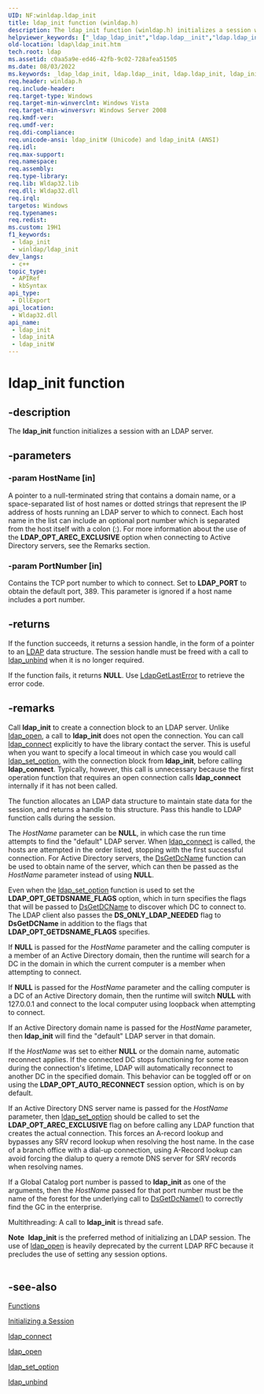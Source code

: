 ```yaml
---
UID: NF:winldap.ldap_init
title: ldap_init function (winldap.h)
description: The ldap_init function (winldap.h) initializes a session with an LDAP server. 
helpviewer_keywords: ["_ldap_ldap_init","ldap.ldap__init","ldap.ldap_init","ldap_init","ldap_init function [LDAP]","ldap_initA","ldap_initW","winldap/ldap_init","winldap/ldap_initA","winldap/ldap_initW"]
old-location: ldap\ldap_init.htm
tech.root: ldap
ms.assetid: c0aa5a9e-ed46-42fb-9c02-728afea51505
ms.date: 08/03/2022
ms.keywords: _ldap_ldap_init, ldap.ldap__init, ldap.ldap_init, ldap_init, ldap_init function [LDAP], ldap_initA, ldap_initW, winldap/ldap_init, winldap/ldap_initA, winldap/ldap_initW
req.header: winldap.h
req.include-header: 
req.target-type: Windows
req.target-min-winverclnt: Windows Vista
req.target-min-winversvr: Windows Server 2008
req.kmdf-ver: 
req.umdf-ver: 
req.ddi-compliance: 
req.unicode-ansi: ldap_initW (Unicode) and ldap_initA (ANSI)
req.idl: 
req.max-support: 
req.namespace: 
req.assembly: 
req.type-library: 
req.lib: Wldap32.lib
req.dll: Wldap32.dll
req.irql: 
targetos: Windows
req.typenames: 
req.redist: 
ms.custom: 19H1
f1_keywords:
 - ldap_init
 - winldap/ldap_init
dev_langs:
 - c++
topic_type:
 - APIRef
 - kbSyntax
api_type:
 - DllExport
api_location:
 - Wldap32.dll
api_name:
 - ldap_init
 - ldap_initA
 - ldap_initW
---
```


# ldap_init function


## -description

The <b>ldap_init</b> function initializes a session with an LDAP server.

## -parameters

### -param HostName [in]

A pointer to a null-terminated string that contains a domain name, or a space-separated list of host names or dotted strings that represent the IP address of hosts running an LDAP server to which to connect. Each host name in the list can include an optional port number which is separated from the host itself with a colon (:). For more information about the use of the <b>LDAP_OPT_AREC_EXCLUSIVE</b> option when connecting to Active Directory servers, see the Remarks section.

### -param PortNumber [in]

Contains the TCP port number to which to connect. Set to <b>LDAP_PORT</b> to obtain the default port, 389. This parameter is ignored if a host name includes a port number.

## -returns

If the function succeeds, it returns a session handle, in the form of a pointer to an 
<a href="/previous-versions/windows/desktop/api/winldap/ns-winldap-ldap">LDAP</a> data structure. The session handle must be freed with a call to <a href="/previous-versions/windows/desktop/api/winldap/nf-winldap-ldap_unbind">ldap_unbind</a> when it is no longer required.

If the function fails, it returns <b>NULL</b>. Use 
<a href="/previous-versions/windows/desktop/api/winldap/nf-winldap-ldapgetlasterror">LdapGetLastError</a> to retrieve the error code.

## -remarks

Call <b>ldap_init</b> to create a connection block to an LDAP server. Unlike 
<a href="/previous-versions/windows/desktop/api/winldap/nf-winldap-ldap_open">ldap_open</a>, a call to <b>ldap_init</b> does not open the connection. You can call <a href="/previous-versions/windows/desktop/api/winldap/nf-winldap-ldap_connect">ldap_connect</a> explicitly to have the library contact the server. This is useful when you want to specify a local timeout in which case you would call 
<a href="/previous-versions/windows/desktop/api/winldap/nf-winldap-ldap_set_option">ldap_set_option</a>, with the connection block from <b>ldap_init</b>, before calling <b>ldap_connect</b>. Typically, however, this call is unnecessary because the first operation function that requires an open connection calls <b>ldap_connect</b> internally if it has not  been called.

The function allocates an LDAP data structure to maintain state data for the session, and returns a handle to this structure. Pass this handle to LDAP function calls during the session.

The <i>HostName</i> parameter can be <b>NULL</b>, in which case the run time attempts to find the "default" LDAP server. When 
<a href="/previous-versions/windows/desktop/api/winldap/nf-winldap-ldap_connect">ldap_connect</a> is called, the hosts are attempted in the order listed, stopping with the first successful connection. For Active Directory servers, the <a href="/windows/desktop/api/dsgetdc/nf-dsgetdc-dsgetdcnamea">DsGetDcName</a> function can be used to obtain name of the server, which can then be passed as the <i>HostName</i> parameter instead of using <b>NULL</b>.

Even when the <a href="/previous-versions/windows/desktop/api/winldap/nf-winldap-ldap_set_option">ldap_set_option</a> function  is used to set the <b>LDAP_OPT_GETDSNAME_FLAGS</b> option, which in turn specifies the flags that will be passed to <a href="/windows/desktop/api/dsgetdc/nf-dsgetdc-dsgetdcnamea">DsGetDCName</a> to discover which DC to connect to. The LDAP client also passes the  <b>DS_ONLY_LDAP_NEEDED</b> flag to <b>DsGetDCName</b> in addition to the flags that <b>LDAP_OPT_GETDSNAME_FLAGS</b> specifies.

If <b>NULL</b> is passed for the <i>HostName</i> parameter and the calling computer is a member of an Active Directory domain, then the runtime will search for a DC in the domain in which the current computer is a member when attempting to connect.

If <b>NULL</b> is passed for the <i>HostName</i> parameter and the calling computer is a DC of an Active Directory domain, then the runtime will switch <b>NULL</b> with 127.0.0.1 and connect to the local computer using loopback when attempting to connect.

If an Active Directory domain name is passed for the <i>HostName</i> parameter, then <b>ldap_init</b> will find the "default" LDAP server in that domain.

If the <i>HostName</i> was set to either <b>NULL</b> or the domain name, automatic reconnect applies. If the connected DC stops functioning for some reason during the connection's lifetime, LDAP will automatically reconnect to another DC in the specified domain. This behavior can be toggled off or on using the <b>LDAP_OPT_AUTO_RECONNECT</b> session option, which is on by default.

If an Active Directory DNS server name is passed for the <i>HostName</i> parameter, then 
<a href="/previous-versions/windows/desktop/api/winldap/nf-winldap-ldap_set_option">ldap_set_option</a> should be called to set the <b>LDAP_OPT_AREC_EXCLUSIVE</b> flag on before calling any LDAP function that creates the actual connection.  This forces an A-record lookup and bypasses any SRV record lookup when resolving the host name.  In the case of a branch office with a dial-up connection, using A-Record lookup can avoid forcing the dialup to query a remote DNS server for SRV records when resolving names.

If a Global Catalog port number is passed to <b>ldap_init</b> as one of the arguments, then the <i>HostName</i> passed for that port number must be the name of the forest for the underlying call to <a href="/windows/desktop/api/dsgetdc/nf-dsgetdc-dsgetdcnamea">DsGetDcName()</a> to correctly find the GC in the enterprise.

Multithreading: A call to <b>ldap_init</b> is thread safe.

<div class="alert"><b>Note</b>  <b>ldap_init</b> is the preferred method of initializing an LDAP session. The use of <a href="/previous-versions/windows/desktop/api/winldap/nf-winldap-ldap_open">ldap_open</a> is heavily deprecated by the current LDAP RFC because it precludes the use of setting any session options.</div>
<div> </div>

## -see-also

<a href="/previous-versions/windows/desktop/ldap/functions">Functions</a>



<a href="/previous-versions/windows/desktop/ldap/initializing-a-session">Initializing a Session</a>



<a href="/previous-versions/windows/desktop/api/winldap/nf-winldap-ldap_connect">ldap_connect</a>



<a href="/previous-versions/windows/desktop/api/winldap/nf-winldap-ldap_open">ldap_open</a>



<a href="/previous-versions/windows/desktop/api/winldap/nf-winldap-ldap_set_option">ldap_set_option</a>



<a href="/previous-versions/windows/desktop/api/winldap/nf-winldap-ldap_unbind">ldap_unbind</a>
